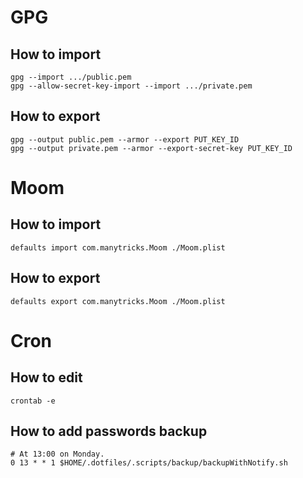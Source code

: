 # GPG
## How to import

```
gpg --import .../public.pem
gpg --allow-secret-key-import --import .../private.pem
```

## How to export

```
gpg --output public.pem --armor --export PUT_KEY_ID
gpg --output private.pem --armor --export-secret-key PUT_KEY_ID
```

# Moom
## How to import

```
defaults import com.manytricks.Moom ./Moom.plist
```

## How to export

```
defaults export com.manytricks.Moom ./Moom.plist
```

# Cron
## How to edit
`crontab -e`
## How to add passwords backup
```
# At 13:00 on Monday.
0 13 * * 1 $HOME/.dotfiles/.scripts/backup/backupWithNotify.sh
```
